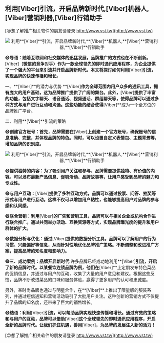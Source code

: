 ## **利用**[Viber]**引流，开启品牌新时代,**[Viber]**机器人,**[Viber]**营销利器,**[Viber]**行销助手**

[😍想了解推广相关软件的朋友请登录 http://www.vst.tw](http://www.vst.tw)

 <center><img src="https://vst.tw/MP4/tuiguang/png/1.png" alt="利用**[Viber]**引流，开启品牌新时代,**[Viber]**机器人,**[Viber]**营销利器,**[Viber]**行销助手"></center>

**😄导语：随着互联网和社交媒体的迅猛发展，品牌推广的方式也在不断创新。**[Viber]**（微信的竞争对手）作为一款全球领先的即时通讯应用程序，为企业提供了一个强大的平台来引流并开启品牌新时代。本文将探讨如何利用**[Viber]**引流，实现品牌的快速传播和增长。**

一、**[Viber]**的潜力与优势
**[Viber]**作为全球范围内用户众多的通讯工具，拥有庞大的用户基础，这为品牌推广提供了广阔的舞台。此外，**[Viber]**提供了丰富的功能，包括文字聊天、语音通话、视频通话、群组聊天等，使得品牌可以通过多种方式与用户进行互动和沟通。这些功能的结合使得**[Viber]**成为一个全方位的品牌推广平台。

二、利用**[Viber]**引流的策略

**😄创建官方账号：首先，品牌需要在**[Viber]**上创建一个官方账号，确保账号的信息准确、完整，并体现品牌的特色。同时，可以设置自定义表情包、主题背景等，增加品牌的识别度。**

 <center><img src="https://vst.tw/MP4/tuiguang/png/0.png" alt="利用**[Viber]**引流，开启品牌新时代,**[Viber]**机器人,**[Viber]**营销利器,**[Viber]**行销助手"></center>

**😄提供独特的内容：为了吸引用户关注和参与，品牌需要提供独特、有价值的内容。可以发布最新产品信息、促销活动、品牌故事等，让用户感受到品牌的魅力和专业性。**

**😄与用户互动：**[Viber]**提供了多种互动方式，品牌可以通过投票、问答、抽奖等形式与用户进行互动。这样不仅可以增加用户粘性，也能够提高用户对品牌的参与感和认同感。**

**😄联合营销：利用**[Viber]**的广告和营销工具，品牌可以与相关企业或机构合作进行联合推广。通过共同举办活动、互换资源等方式，实现品牌曝光度的提升和用户群体的扩大。**

**😄数据分析与优化：通过**[Viber]**提供的数据分析工具，品牌可以了解用户的行为习惯、兴趣偏好等信息，从而针对性地优化品牌推广策略。不断调整和改进推广方案，提高品牌的知名度和影响力。**

**😄三、成功案例：品牌开启新时代**
许多品牌已经成功地利用**[Viber]**引流，开启了新的品牌时代。以某餐饮连锁品牌为例，他们在**[Viber]**上定期发布特色菜品的促销信息，并通过与用户的互动，收集了大量的用户意见和建议。根据这些反馈，品牌不断改进菜品的口味和服务体验，赢得了更多用户的认可和忠诚度。

另外，某时尚品牌也通过与明星合作，在**[Viber]**上推出了限量版的服装系列，并通过短信通知和营销活动吸引了大批用户关注。这种创新的营销方式不仅提升了品牌的知名度，还带来了巨大的销售增长。

**😄结语：利用**[Viber]**引流，可以帮助品牌实现快速传播和增长。通过有效的策略和与用户的互动，品牌可以借助**[Viber]**这个全球领先的即时通讯应用程序，开启全新的品牌时代。让我们抓住机遇，善用**[Viber]**，为品牌的发展注入新的活力！**

[😍想了解推广相关软件的朋友请登录 http://www.vst.tw](http://www.vst.tw)



